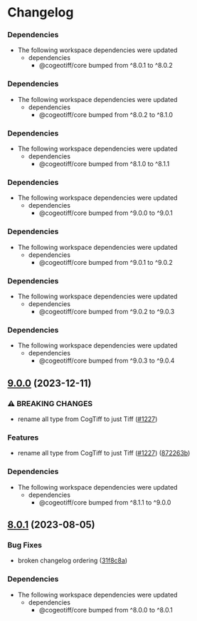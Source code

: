 # Changelog

### Dependencies

* The following workspace dependencies were updated
  * dependencies
    * @cogeotiff/core bumped from ^8.0.1 to ^8.0.2

### Dependencies

* The following workspace dependencies were updated
  * dependencies
    * @cogeotiff/core bumped from ^8.0.2 to ^8.1.0

### Dependencies

* The following workspace dependencies were updated
  * dependencies
    * @cogeotiff/core bumped from ^8.1.0 to ^8.1.1

### Dependencies

* The following workspace dependencies were updated
  * dependencies
    * @cogeotiff/core bumped from ^9.0.0 to ^9.0.1

### Dependencies

* The following workspace dependencies were updated
  * dependencies
    * @cogeotiff/core bumped from ^9.0.1 to ^9.0.2

### Dependencies

* The following workspace dependencies were updated
  * dependencies
    * @cogeotiff/core bumped from ^9.0.2 to ^9.0.3

### Dependencies

* The following workspace dependencies were updated
  * dependencies
    * @cogeotiff/core bumped from ^9.0.3 to ^9.0.4

## [9.0.0](https://github.com/blacha/cogeotiff/compare/examples-v8.0.4...examples-v9.0.0) (2023-12-11)


### ⚠ BREAKING CHANGES

* rename all type from CogTiff to just Tiff ([#1227](https://github.com/blacha/cogeotiff/issues/1227))

### Features

* rename all type from CogTiff to just Tiff ([#1227](https://github.com/blacha/cogeotiff/issues/1227)) ([872263b](https://github.com/blacha/cogeotiff/commit/872263b11f1ab06853cb872de54a9d9dd745b647))


### Dependencies

* The following workspace dependencies were updated
  * dependencies
    * @cogeotiff/core bumped from ^8.1.1 to ^9.0.0

## [8.0.1](https://github.com/blacha/cogeotiff/compare/examples-v8.0.0...examples-v8.0.1) (2023-08-05)


### Bug Fixes

* broken changelog ordering ([31f8c8a](https://github.com/blacha/cogeotiff/commit/31f8c8ac5e2770427ed2dc0f5c7c34330c6cb0eb))


### Dependencies

* The following workspace dependencies were updated
  * dependencies
    * @cogeotiff/core bumped from ^8.0.0 to ^8.0.1
